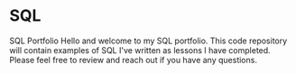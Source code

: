 # SQL
SQL Portfolio
Hello and welcome to my SQL portfolio. This code repository will contain examples of SQL I've written as lessons I have completed. Please feel free to review and reach out if you have any questions.
